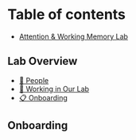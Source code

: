 # Table of contents

* [Attention & Working Memory Lab](README.md)

## Lab Overview

* [🙋 People](lab-overview/people.md)
* [🥼 Working in Our Lab](lab-overview/working-in-our-lab.md)
* [📋 Onboarding](lab-overview/onboarding.md)

## Onboarding
